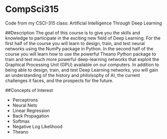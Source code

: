 # CompSci315
Code from my CSCI-315 class:  Artificial Intelligence Through Deep Learning

##Description
The goal of this course is to give you the skills and knowledge to participate in the exciting new field of Deep Learning. For the first half of the course you will learn to design, train, and test neural networks using the NumPy package in Python. In the second half of the course you will learn how to use the powerful Theano Python package to train and test much more powerful deep-learning networks that exploit the Graphical Processing Unit (GPU) available on our computers. In addition to being able to design, train, and test Deep Learning networks, you will gain an understanding of the history and philolsophy of AI, the current challenges it faces, and the prospects for the future.

##Concepts of Interest
- Perceptrons
- Neural Nets
- Linear Regression
- Back Propagation
- Softmax
- Negative Log Likelihood
- Theano
